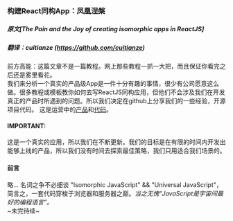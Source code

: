 ### 构建React同构App：凤凰涅槃
##### 原文[The Pain and the Joy of creating isomorphic apps in ReactJS]
##### 翻译：cuitianze (https://github.com/cuitianze)
前方高能：这篇文章不是一篇教程。网上那些教程一抓一大把，而且保证你看完之后还是雾里看花。   
我们来分析一个真实的产品级App是一件十分有趣的事情，很少有公司愿意这么做。很多教程或模板教你如何去写ReactJS同构应用，但他们不会涉及我们在开发真正的产品时所遇到的问题。所以我们决定在github上分享我们的一些经验，开源项目代码。
这是运营中的[产品](http://itsquiz.com/en/activations)和[代码](https://github.com/webbylab/itsquiz-wall)。    
#### IMPORTANT:
这是一个真实的应用，所以我们在不断更新。我们的目标是在有限的时间内开发出能够上线的产品，所以我们没有时间去探索最佳策略，我们只用适合我们场景的。   
#### 前言
略... 名词之争不必细谈 "Isomorphic JavaScript" && "Universal JavaScript"，简言之，一套代码穿梭于浏览器和服务器之巅。*当之无愧“JavaScript是宇宙间最好的编程语言”。*      
~未完待续~ 
